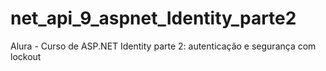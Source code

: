 # net_api_9_aspnet_Identity_parte2
Alura - Curso de ASP.NET Identity parte 2: autenticação e segurança com lockout
